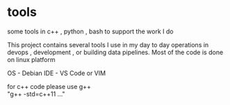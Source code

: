 # tools
some tools in c++ , python , bash to support the work I do

This project contains several tools I use in my day to day operations in devops , development , or building data pipelines.
Most of the code is done on linux platform

OS - Debian 
IDE - VS Code or VIM

for c++ code please use g++  
"g++ -std=c++11 ..."


